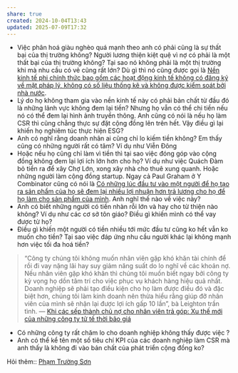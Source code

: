 ```yaml
---
share: true
created: 2024-10-04T13:43
updated: 2025-07-09T17:32
---
```

- Việc phân hoá giàu nghèo quá mạnh theo anh có phải cũng là sự thất bại của thị trường không? Người lương thiện kiệt quệ vì nợ có phải là một thất bại của thị trường không? Tại sao nó không phải là một thị trường khi mà nhu cầu có vẻ cũng rất lớn? Dù gì thì nó cũng được gọi là [Nền kinh tế phi chính thức bao gồm các hoạt động kinh tế không có đăng ký về mặt pháp lý, không có số liệu thống kê và không được kiểm soát bởi nhà nước](../../../../%E2%9A%A1Hi%E1%BB%83u%20bi%E1%BA%BFt%20s%C3%A2u/Ph%C3%A1t%20tri%E1%BB%83n%20b%E1%BB%81n%20v%E1%BB%AFng/Kinh%20t%E1%BA%BF%20phi%20ch%C3%ADnh%20th%E1%BB%A9c/N%E1%BB%81n%20kinh%20t%E1%BA%BF%20phi%20ch%C3%ADnh%20th%E1%BB%A9c%20bao%20g%E1%BB%93m%20c%C3%A1c%20ho%E1%BA%A1t%20%C4%91%E1%BB%99ng%20kinh%20t%E1%BA%BF%20kh%C3%B4ng%20c%C3%B3%20%C4%91%C4%83ng%20k%C3%BD%20v%E1%BB%81%20m%E1%BA%B7t%20ph%C3%A1p%20l%C3%BD,%20kh%C3%B4ng%20c%C3%B3%20s%E1%BB%91%20li%E1%BB%87u%20th%E1%BB%91ng%20k%C3%AA%20v%C3%A0%20kh%C3%B4ng%20%C4%91%C6%B0%E1%BB%A3c%20ki%E1%BB%83m%20so%C3%A1t%20b%E1%BB%9Fi%20nh%C3%A0%20n%C6%B0%E1%BB%9Bc.md).
- Lý do họ không tham gia vào nền kinh tế này có phải bản chất từ đầu đó là những lãnh vực không đem lại tiền? Nhưng họ vẫn có thể chi tiền nếu nó có thể đem lại hình ảnh truyền thông. Anh cũng có nói là nếu họ làm CSR thì cũng chẳng thực sự đặt cộng đồng lên trên hết. Vậy điều gì lại khiến họ nghiêm túc thực hiện ESG?
- Anh có nghĩ rằng doanh nhân ai cũng chỉ lo kiếm tiền không? Em thấy cũng có những người rất có tâm? Ví dụ như Viễn Đông 
- Hoặc nếu họ cũng chỉ làm vì tiền thì tại sao việc đóng góp vào cộng đồng không đem lại lợi ích lớn hơn cho họ? Ví dụ như việc Quách Đàm bỏ tiền ra để xây Chợ Lớn, xong xây nhà cho thuê xung quanh. Hoặc những người làm cộng đồng startup. Ngay cả Paul Graham ở Y Combinator cũng có nói là [Có những lúc đầu tư vào một người để họ tạo ra sản phẩm của họ sẽ đem lại nhiều lợi nhuận hơn trả lương cho họ để họ làm cho sản phẩm của mình](../../../../%E2%9A%A1Hi%E1%BB%83u%20bi%E1%BA%BFt%20s%C3%A2u/Ki%E1%BA%BFm%20ti%E1%BB%81n/T%E1%BB%B1%20%C4%91%E1%BA%A7u%20t%C6%B0/C%C3%B3%20nh%E1%BB%AFng%20l%C3%BAc%20%C4%91%E1%BA%A7u%20t%C6%B0%20v%C3%A0o%20m%E1%BB%99t%20ng%C6%B0%E1%BB%9Di%20%C4%91%E1%BB%83%20h%E1%BB%8D%20t%E1%BA%A1o%20ra%20s%E1%BA%A3n%20ph%E1%BA%A9m%20c%E1%BB%A7a%20h%E1%BB%8D%20s%E1%BA%BD%20%C4%91em%20l%E1%BA%A1i%20nhi%E1%BB%81u%20l%E1%BB%A3i%20nhu%E1%BA%ADn%20h%C6%A1n%20tr%E1%BA%A3%20l%C6%B0%C6%A1ng%20cho%20h%E1%BB%8D%20%C4%91%E1%BB%83%20h%E1%BB%8D%20l%C3%A0m%20cho%20s%E1%BA%A3n%20ph%E1%BA%A9m%20c%E1%BB%A7a%20m%C3%ACnh.md). Anh nghĩ thế nào về việc này?
- Anh có biết những người có tiền nhàn rỗi lớn và hay cho từ thiện nào không? Ví dụ như các cơ sở tôn giáo? Điều gì khiến mình có thể vay được từ họ?
- Điều gì khiến một người có tiền nhiều tới mức đầu tư cũng ko hết vẫn ko muốn cho tiền? Tại sao việc đáp ứng nhu cầu người khác lại không mạnh hơn việc tối đa hoá tiền? 

> “Công ty chúng tôi không muốn nhân viên gặp khó khăn tài chính để rồi đi vay nặng lãi hay suy giảm năng suất do lo nghĩ về các khoản nợ. Nếu nhân viên gặp khó khăn thì chúng tôi muốn biết ngay bởi công ty kỳ vọng họ dồn tâm trí cho việc phục vụ khách hàng hiệu quả nhất. Doanh nghiệp sẽ phải tạo điều kiện cho họ làm được điều đó và đặc biệt hơn, chúng tôi làm kinh doanh nên thừa hiểu rằng giúp đỡ nhân viên của mình sẽ nhận lại được lợi ích gấp 10 lần”, bà Leighton trần tình.
> — [Khi các sếp thành chủ nợ cho nhân viên trả góp: Xu thế mới của những công ty tử tế thời bão giá](https://cafef.vn/khi-cac-sep-thanh-chu-no-cho-nhan-vien-tra-gop-xu-the-moi-cua-nhung-cong-ty-tu-te-thoi-bao-gia-20221121142204306.chn)

- Có những công ty rất chăm lo cho  doanh nghiệp không thấy được việc ? 
- Anh có thể kể tên một số tiêu chí KPI của các doanh nghiệp làm CSR mà anh thấy là không đi vào bản chất của phát triển cộng đồng ko?

Hỏi thêm:: [Phạm Trường Sơn](Ph%E1%BA%A1m%20Tr%C6%B0%E1%BB%9Dng%20S%C6%A1n.md)
